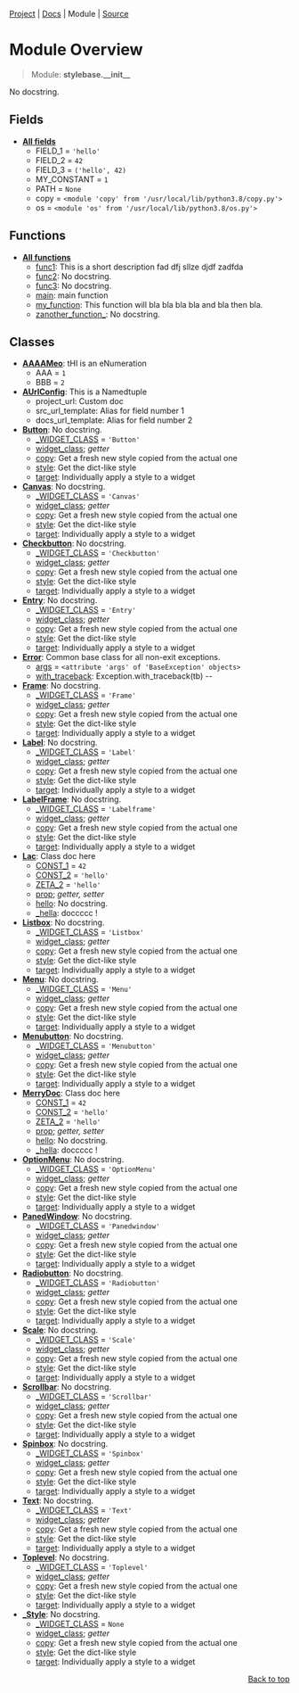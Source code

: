 [Project](github.com/pyrustic/stylebase#readme) | [Docs](https://github.com/pyrustic/stylebase/blob/master/docs/README.md) | Module | [Source](https://github.com/pyrustic/stylebase/blob/master/stylebase/__init__.py)

# Module Overview
> Module: **stylebase.\_\_init\_\_**

No docstring.

## Fields
- [**All fields**](https://github.com/pyrustic/stylebase/blob/master/docs/modules/stylebase/__init__/fields.md)
    - FIELD\_1 = `'hello'`
    - FIELD\_2 = `42`
    - FIELD\_3 = `('hello', 42)`
    - MY\_CONSTANT = `1`
    - PATH = `None`
    - copy = `<module 'copy' from '/usr/local/lib/python3.8/copy.py'>`
    - os = `<module 'os' from '/usr/local/lib/python3.8/os.py'>`

## Functions
- [**All functions**](https://github.com/pyrustic/stylebase/blob/master/docs/modules/stylebase/__init__/funcs.md)
    - [func1](https://github.com/pyrustic/stylebase/blob/master/docs/modules/stylebase/__init__/funcs.md#func1): This is a short description fad dfj sllze djdf zadfda
    - [func2](https://github.com/pyrustic/stylebase/blob/master/docs/modules/stylebase/__init__/funcs.md#func2): No docstring.
    - [func3](https://github.com/pyrustic/stylebase/blob/master/docs/modules/stylebase/__init__/funcs.md#func3): No docstring.
    - [main](https://github.com/pyrustic/stylebase/blob/master/docs/modules/stylebase/__init__/funcs.md#main): main function
    - [my\_function](https://github.com/pyrustic/stylebase/blob/master/docs/modules/stylebase/__init__/funcs.md#my_function): This function will bla bla bla bla and bla then bla.
    - [zanother\_function\_](https://github.com/pyrustic/stylebase/blob/master/docs/modules/stylebase/__init__/funcs.md#zanother_function_): No docstring.

## Classes
- [**AAAAMeo**](https://github.com/pyrustic/stylebase/blob/master/docs/modules/stylebase/__init__/class-AAAAMeo.md): tHI is an eNumeration
    - AAA = `1`
    - BBB = `2`
- [**AUrlConfig**](https://github.com/pyrustic/stylebase/blob/master/docs/modules/stylebase/__init__/class-AUrlConfig.md): This is a Namedtuple
    - project\_url: Custom doc
    - src\_url\_template: Alias for field number 1
    - docs\_url\_template: Alias for field number 2
- [**Button**](https://github.com/pyrustic/stylebase/blob/master/docs/modules/stylebase/__init__/class-Button.md): No docstring.
    - [\_WIDGET\_CLASS](https://github.com/pyrustic/stylebase/blob/master/docs/modules/stylebase/__init__/class-Button.md#fields-table) = `'Button'`
    - [widget\_class](https://github.com/pyrustic/stylebase/blob/master/docs/modules/stylebase/__init__/class-Button.md#properties-table); _getter_
    - [copy](https://github.com/pyrustic/stylebase/blob/master/docs/modules/stylebase/__init__/class-Button.md#copy): Get a fresh new style copied from the actual one
    - [style](https://github.com/pyrustic/stylebase/blob/master/docs/modules/stylebase/__init__/class-Button.md#style): Get the dict-like style
    - [target](https://github.com/pyrustic/stylebase/blob/master/docs/modules/stylebase/__init__/class-Button.md#target): Individually apply a style to a widget
- [**Canvas**](https://github.com/pyrustic/stylebase/blob/master/docs/modules/stylebase/__init__/class-Canvas.md): No docstring.
    - [\_WIDGET\_CLASS](https://github.com/pyrustic/stylebase/blob/master/docs/modules/stylebase/__init__/class-Canvas.md#fields-table) = `'Canvas'`
    - [widget\_class](https://github.com/pyrustic/stylebase/blob/master/docs/modules/stylebase/__init__/class-Canvas.md#properties-table); _getter_
    - [copy](https://github.com/pyrustic/stylebase/blob/master/docs/modules/stylebase/__init__/class-Canvas.md#copy): Get a fresh new style copied from the actual one
    - [style](https://github.com/pyrustic/stylebase/blob/master/docs/modules/stylebase/__init__/class-Canvas.md#style): Get the dict-like style
    - [target](https://github.com/pyrustic/stylebase/blob/master/docs/modules/stylebase/__init__/class-Canvas.md#target): Individually apply a style to a widget
- [**Checkbutton**](https://github.com/pyrustic/stylebase/blob/master/docs/modules/stylebase/__init__/class-Checkbutton.md): No docstring.
    - [\_WIDGET\_CLASS](https://github.com/pyrustic/stylebase/blob/master/docs/modules/stylebase/__init__/class-Checkbutton.md#fields-table) = `'Checkbutton'`
    - [widget\_class](https://github.com/pyrustic/stylebase/blob/master/docs/modules/stylebase/__init__/class-Checkbutton.md#properties-table); _getter_
    - [copy](https://github.com/pyrustic/stylebase/blob/master/docs/modules/stylebase/__init__/class-Checkbutton.md#copy): Get a fresh new style copied from the actual one
    - [style](https://github.com/pyrustic/stylebase/blob/master/docs/modules/stylebase/__init__/class-Checkbutton.md#style): Get the dict-like style
    - [target](https://github.com/pyrustic/stylebase/blob/master/docs/modules/stylebase/__init__/class-Checkbutton.md#target): Individually apply a style to a widget
- [**Entry**](https://github.com/pyrustic/stylebase/blob/master/docs/modules/stylebase/__init__/class-Entry.md): No docstring.
    - [\_WIDGET\_CLASS](https://github.com/pyrustic/stylebase/blob/master/docs/modules/stylebase/__init__/class-Entry.md#fields-table) = `'Entry'`
    - [widget\_class](https://github.com/pyrustic/stylebase/blob/master/docs/modules/stylebase/__init__/class-Entry.md#properties-table); _getter_
    - [copy](https://github.com/pyrustic/stylebase/blob/master/docs/modules/stylebase/__init__/class-Entry.md#copy): Get a fresh new style copied from the actual one
    - [style](https://github.com/pyrustic/stylebase/blob/master/docs/modules/stylebase/__init__/class-Entry.md#style): Get the dict-like style
    - [target](https://github.com/pyrustic/stylebase/blob/master/docs/modules/stylebase/__init__/class-Entry.md#target): Individually apply a style to a widget
- [**Error**](https://github.com/pyrustic/stylebase/blob/master/docs/modules/stylebase/__init__/class-Error.md): Common base class for all non-exit exceptions.
    - [args](https://github.com/pyrustic/stylebase/blob/master/docs/modules/stylebase/__init__/class-Error.md#fields-table) = `<attribute 'args' of 'BaseException' objects>`
    - [with\_traceback](https://github.com/pyrustic/stylebase/blob/master/docs/modules/stylebase/__init__/class-Error.md#with_traceback): Exception.with_traceback(tb) --
- [**Frame**](https://github.com/pyrustic/stylebase/blob/master/docs/modules/stylebase/__init__/class-Frame.md): No docstring.
    - [\_WIDGET\_CLASS](https://github.com/pyrustic/stylebase/blob/master/docs/modules/stylebase/__init__/class-Frame.md#fields-table) = `'Frame'`
    - [widget\_class](https://github.com/pyrustic/stylebase/blob/master/docs/modules/stylebase/__init__/class-Frame.md#properties-table); _getter_
    - [copy](https://github.com/pyrustic/stylebase/blob/master/docs/modules/stylebase/__init__/class-Frame.md#copy): Get a fresh new style copied from the actual one
    - [style](https://github.com/pyrustic/stylebase/blob/master/docs/modules/stylebase/__init__/class-Frame.md#style): Get the dict-like style
    - [target](https://github.com/pyrustic/stylebase/blob/master/docs/modules/stylebase/__init__/class-Frame.md#target): Individually apply a style to a widget
- [**Label**](https://github.com/pyrustic/stylebase/blob/master/docs/modules/stylebase/__init__/class-Label.md): No docstring.
    - [\_WIDGET\_CLASS](https://github.com/pyrustic/stylebase/blob/master/docs/modules/stylebase/__init__/class-Label.md#fields-table) = `'Label'`
    - [widget\_class](https://github.com/pyrustic/stylebase/blob/master/docs/modules/stylebase/__init__/class-Label.md#properties-table); _getter_
    - [copy](https://github.com/pyrustic/stylebase/blob/master/docs/modules/stylebase/__init__/class-Label.md#copy): Get a fresh new style copied from the actual one
    - [style](https://github.com/pyrustic/stylebase/blob/master/docs/modules/stylebase/__init__/class-Label.md#style): Get the dict-like style
    - [target](https://github.com/pyrustic/stylebase/blob/master/docs/modules/stylebase/__init__/class-Label.md#target): Individually apply a style to a widget
- [**LabelFrame**](https://github.com/pyrustic/stylebase/blob/master/docs/modules/stylebase/__init__/class-LabelFrame.md): No docstring.
    - [\_WIDGET\_CLASS](https://github.com/pyrustic/stylebase/blob/master/docs/modules/stylebase/__init__/class-LabelFrame.md#fields-table) = `'Labelframe'`
    - [widget\_class](https://github.com/pyrustic/stylebase/blob/master/docs/modules/stylebase/__init__/class-LabelFrame.md#properties-table); _getter_
    - [copy](https://github.com/pyrustic/stylebase/blob/master/docs/modules/stylebase/__init__/class-LabelFrame.md#copy): Get a fresh new style copied from the actual one
    - [style](https://github.com/pyrustic/stylebase/blob/master/docs/modules/stylebase/__init__/class-LabelFrame.md#style): Get the dict-like style
    - [target](https://github.com/pyrustic/stylebase/blob/master/docs/modules/stylebase/__init__/class-LabelFrame.md#target): Individually apply a style to a widget
- [**Lac**](https://github.com/pyrustic/stylebase/blob/master/docs/modules/stylebase/__init__/class-Lac.md): Class doc here
    - [CONST\_1](https://github.com/pyrustic/stylebase/blob/master/docs/modules/stylebase/__init__/class-Lac.md#fields-table) = `42`
    - [CONST\_2](https://github.com/pyrustic/stylebase/blob/master/docs/modules/stylebase/__init__/class-Lac.md#fields-table) = `'hello'`
    - [ZETA\_2](https://github.com/pyrustic/stylebase/blob/master/docs/modules/stylebase/__init__/class-Lac.md#fields-table) = `'hello'`
    - [prop](https://github.com/pyrustic/stylebase/blob/master/docs/modules/stylebase/__init__/class-Lac.md#properties-table); _getter, setter_
    - [hello](https://github.com/pyrustic/stylebase/blob/master/docs/modules/stylebase/__init__/class-Lac.md#hello): No docstring.
    - [\_hella](https://github.com/pyrustic/stylebase/blob/master/docs/modules/stylebase/__init__/class-Lac.md#_hella): doccccc !
- [**Listbox**](https://github.com/pyrustic/stylebase/blob/master/docs/modules/stylebase/__init__/class-Listbox.md): No docstring.
    - [\_WIDGET\_CLASS](https://github.com/pyrustic/stylebase/blob/master/docs/modules/stylebase/__init__/class-Listbox.md#fields-table) = `'Listbox'`
    - [widget\_class](https://github.com/pyrustic/stylebase/blob/master/docs/modules/stylebase/__init__/class-Listbox.md#properties-table); _getter_
    - [copy](https://github.com/pyrustic/stylebase/blob/master/docs/modules/stylebase/__init__/class-Listbox.md#copy): Get a fresh new style copied from the actual one
    - [style](https://github.com/pyrustic/stylebase/blob/master/docs/modules/stylebase/__init__/class-Listbox.md#style): Get the dict-like style
    - [target](https://github.com/pyrustic/stylebase/blob/master/docs/modules/stylebase/__init__/class-Listbox.md#target): Individually apply a style to a widget
- [**Menu**](https://github.com/pyrustic/stylebase/blob/master/docs/modules/stylebase/__init__/class-Menu.md): No docstring.
    - [\_WIDGET\_CLASS](https://github.com/pyrustic/stylebase/blob/master/docs/modules/stylebase/__init__/class-Menu.md#fields-table) = `'Menu'`
    - [widget\_class](https://github.com/pyrustic/stylebase/blob/master/docs/modules/stylebase/__init__/class-Menu.md#properties-table); _getter_
    - [copy](https://github.com/pyrustic/stylebase/blob/master/docs/modules/stylebase/__init__/class-Menu.md#copy): Get a fresh new style copied from the actual one
    - [style](https://github.com/pyrustic/stylebase/blob/master/docs/modules/stylebase/__init__/class-Menu.md#style): Get the dict-like style
    - [target](https://github.com/pyrustic/stylebase/blob/master/docs/modules/stylebase/__init__/class-Menu.md#target): Individually apply a style to a widget
- [**Menubutton**](https://github.com/pyrustic/stylebase/blob/master/docs/modules/stylebase/__init__/class-Menubutton.md): No docstring.
    - [\_WIDGET\_CLASS](https://github.com/pyrustic/stylebase/blob/master/docs/modules/stylebase/__init__/class-Menubutton.md#fields-table) = `'Menubutton'`
    - [widget\_class](https://github.com/pyrustic/stylebase/blob/master/docs/modules/stylebase/__init__/class-Menubutton.md#properties-table); _getter_
    - [copy](https://github.com/pyrustic/stylebase/blob/master/docs/modules/stylebase/__init__/class-Menubutton.md#copy): Get a fresh new style copied from the actual one
    - [style](https://github.com/pyrustic/stylebase/blob/master/docs/modules/stylebase/__init__/class-Menubutton.md#style): Get the dict-like style
    - [target](https://github.com/pyrustic/stylebase/blob/master/docs/modules/stylebase/__init__/class-Menubutton.md#target): Individually apply a style to a widget
- [**MerryDoc**](https://github.com/pyrustic/stylebase/blob/master/docs/modules/stylebase/__init__/class-MerryDoc.md): Class doc here
    - [CONST\_1](https://github.com/pyrustic/stylebase/blob/master/docs/modules/stylebase/__init__/class-MerryDoc.md#fields-table) = `42`
    - [CONST\_2](https://github.com/pyrustic/stylebase/blob/master/docs/modules/stylebase/__init__/class-MerryDoc.md#fields-table) = `'hello'`
    - [ZETA\_2](https://github.com/pyrustic/stylebase/blob/master/docs/modules/stylebase/__init__/class-MerryDoc.md#fields-table) = `'hello'`
    - [prop](https://github.com/pyrustic/stylebase/blob/master/docs/modules/stylebase/__init__/class-MerryDoc.md#properties-table); _getter, setter_
    - [hello](https://github.com/pyrustic/stylebase/blob/master/docs/modules/stylebase/__init__/class-MerryDoc.md#hello): No docstring.
    - [\_hella](https://github.com/pyrustic/stylebase/blob/master/docs/modules/stylebase/__init__/class-MerryDoc.md#_hella): doccccc !
- [**OptionMenu**](https://github.com/pyrustic/stylebase/blob/master/docs/modules/stylebase/__init__/class-OptionMenu.md): No docstring.
    - [\_WIDGET\_CLASS](https://github.com/pyrustic/stylebase/blob/master/docs/modules/stylebase/__init__/class-OptionMenu.md#fields-table) = `'OptionMenu'`
    - [widget\_class](https://github.com/pyrustic/stylebase/blob/master/docs/modules/stylebase/__init__/class-OptionMenu.md#properties-table); _getter_
    - [copy](https://github.com/pyrustic/stylebase/blob/master/docs/modules/stylebase/__init__/class-OptionMenu.md#copy): Get a fresh new style copied from the actual one
    - [style](https://github.com/pyrustic/stylebase/blob/master/docs/modules/stylebase/__init__/class-OptionMenu.md#style): Get the dict-like style
    - [target](https://github.com/pyrustic/stylebase/blob/master/docs/modules/stylebase/__init__/class-OptionMenu.md#target): Individually apply a style to a widget
- [**PanedWindow**](https://github.com/pyrustic/stylebase/blob/master/docs/modules/stylebase/__init__/class-PanedWindow.md): No docstring.
    - [\_WIDGET\_CLASS](https://github.com/pyrustic/stylebase/blob/master/docs/modules/stylebase/__init__/class-PanedWindow.md#fields-table) = `'Panedwindow'`
    - [widget\_class](https://github.com/pyrustic/stylebase/blob/master/docs/modules/stylebase/__init__/class-PanedWindow.md#properties-table); _getter_
    - [copy](https://github.com/pyrustic/stylebase/blob/master/docs/modules/stylebase/__init__/class-PanedWindow.md#copy): Get a fresh new style copied from the actual one
    - [style](https://github.com/pyrustic/stylebase/blob/master/docs/modules/stylebase/__init__/class-PanedWindow.md#style): Get the dict-like style
    - [target](https://github.com/pyrustic/stylebase/blob/master/docs/modules/stylebase/__init__/class-PanedWindow.md#target): Individually apply a style to a widget
- [**Radiobutton**](https://github.com/pyrustic/stylebase/blob/master/docs/modules/stylebase/__init__/class-Radiobutton.md): No docstring.
    - [\_WIDGET\_CLASS](https://github.com/pyrustic/stylebase/blob/master/docs/modules/stylebase/__init__/class-Radiobutton.md#fields-table) = `'Radiobutton'`
    - [widget\_class](https://github.com/pyrustic/stylebase/blob/master/docs/modules/stylebase/__init__/class-Radiobutton.md#properties-table); _getter_
    - [copy](https://github.com/pyrustic/stylebase/blob/master/docs/modules/stylebase/__init__/class-Radiobutton.md#copy): Get a fresh new style copied from the actual one
    - [style](https://github.com/pyrustic/stylebase/blob/master/docs/modules/stylebase/__init__/class-Radiobutton.md#style): Get the dict-like style
    - [target](https://github.com/pyrustic/stylebase/blob/master/docs/modules/stylebase/__init__/class-Radiobutton.md#target): Individually apply a style to a widget
- [**Scale**](https://github.com/pyrustic/stylebase/blob/master/docs/modules/stylebase/__init__/class-Scale.md): No docstring.
    - [\_WIDGET\_CLASS](https://github.com/pyrustic/stylebase/blob/master/docs/modules/stylebase/__init__/class-Scale.md#fields-table) = `'Scale'`
    - [widget\_class](https://github.com/pyrustic/stylebase/blob/master/docs/modules/stylebase/__init__/class-Scale.md#properties-table); _getter_
    - [copy](https://github.com/pyrustic/stylebase/blob/master/docs/modules/stylebase/__init__/class-Scale.md#copy): Get a fresh new style copied from the actual one
    - [style](https://github.com/pyrustic/stylebase/blob/master/docs/modules/stylebase/__init__/class-Scale.md#style): Get the dict-like style
    - [target](https://github.com/pyrustic/stylebase/blob/master/docs/modules/stylebase/__init__/class-Scale.md#target): Individually apply a style to a widget
- [**Scrollbar**](https://github.com/pyrustic/stylebase/blob/master/docs/modules/stylebase/__init__/class-Scrollbar.md): No docstring.
    - [\_WIDGET\_CLASS](https://github.com/pyrustic/stylebase/blob/master/docs/modules/stylebase/__init__/class-Scrollbar.md#fields-table) = `'Scrollbar'`
    - [widget\_class](https://github.com/pyrustic/stylebase/blob/master/docs/modules/stylebase/__init__/class-Scrollbar.md#properties-table); _getter_
    - [copy](https://github.com/pyrustic/stylebase/blob/master/docs/modules/stylebase/__init__/class-Scrollbar.md#copy): Get a fresh new style copied from the actual one
    - [style](https://github.com/pyrustic/stylebase/blob/master/docs/modules/stylebase/__init__/class-Scrollbar.md#style): Get the dict-like style
    - [target](https://github.com/pyrustic/stylebase/blob/master/docs/modules/stylebase/__init__/class-Scrollbar.md#target): Individually apply a style to a widget
- [**Spinbox**](https://github.com/pyrustic/stylebase/blob/master/docs/modules/stylebase/__init__/class-Spinbox.md): No docstring.
    - [\_WIDGET\_CLASS](https://github.com/pyrustic/stylebase/blob/master/docs/modules/stylebase/__init__/class-Spinbox.md#fields-table) = `'Spinbox'`
    - [widget\_class](https://github.com/pyrustic/stylebase/blob/master/docs/modules/stylebase/__init__/class-Spinbox.md#properties-table); _getter_
    - [copy](https://github.com/pyrustic/stylebase/blob/master/docs/modules/stylebase/__init__/class-Spinbox.md#copy): Get a fresh new style copied from the actual one
    - [style](https://github.com/pyrustic/stylebase/blob/master/docs/modules/stylebase/__init__/class-Spinbox.md#style): Get the dict-like style
    - [target](https://github.com/pyrustic/stylebase/blob/master/docs/modules/stylebase/__init__/class-Spinbox.md#target): Individually apply a style to a widget
- [**Text**](https://github.com/pyrustic/stylebase/blob/master/docs/modules/stylebase/__init__/class-Text.md): No docstring.
    - [\_WIDGET\_CLASS](https://github.com/pyrustic/stylebase/blob/master/docs/modules/stylebase/__init__/class-Text.md#fields-table) = `'Text'`
    - [widget\_class](https://github.com/pyrustic/stylebase/blob/master/docs/modules/stylebase/__init__/class-Text.md#properties-table); _getter_
    - [copy](https://github.com/pyrustic/stylebase/blob/master/docs/modules/stylebase/__init__/class-Text.md#copy): Get a fresh new style copied from the actual one
    - [style](https://github.com/pyrustic/stylebase/blob/master/docs/modules/stylebase/__init__/class-Text.md#style): Get the dict-like style
    - [target](https://github.com/pyrustic/stylebase/blob/master/docs/modules/stylebase/__init__/class-Text.md#target): Individually apply a style to a widget
- [**Toplevel**](https://github.com/pyrustic/stylebase/blob/master/docs/modules/stylebase/__init__/class-Toplevel.md): No docstring.
    - [\_WIDGET\_CLASS](https://github.com/pyrustic/stylebase/blob/master/docs/modules/stylebase/__init__/class-Toplevel.md#fields-table) = `'Toplevel'`
    - [widget\_class](https://github.com/pyrustic/stylebase/blob/master/docs/modules/stylebase/__init__/class-Toplevel.md#properties-table); _getter_
    - [copy](https://github.com/pyrustic/stylebase/blob/master/docs/modules/stylebase/__init__/class-Toplevel.md#copy): Get a fresh new style copied from the actual one
    - [style](https://github.com/pyrustic/stylebase/blob/master/docs/modules/stylebase/__init__/class-Toplevel.md#style): Get the dict-like style
    - [target](https://github.com/pyrustic/stylebase/blob/master/docs/modules/stylebase/__init__/class-Toplevel.md#target): Individually apply a style to a widget
- [**\_Style**](https://github.com/pyrustic/stylebase/blob/master/docs/modules/stylebase/__init__/class-_Style.md): No docstring.
    - [\_WIDGET\_CLASS](https://github.com/pyrustic/stylebase/blob/master/docs/modules/stylebase/__init__/class-_Style.md#fields-table) = `None`
    - [widget\_class](https://github.com/pyrustic/stylebase/blob/master/docs/modules/stylebase/__init__/class-_Style.md#properties-table); _getter_
    - [copy](https://github.com/pyrustic/stylebase/blob/master/docs/modules/stylebase/__init__/class-_Style.md#copy): Get a fresh new style copied from the actual one
    - [style](https://github.com/pyrustic/stylebase/blob/master/docs/modules/stylebase/__init__/class-_Style.md#style): Get the dict-like style
    - [target](https://github.com/pyrustic/stylebase/blob/master/docs/modules/stylebase/__init__/class-_Style.md#target): Individually apply a style to a widget

<p align="right"><a href="#module-overview">Back to top</a></p>

